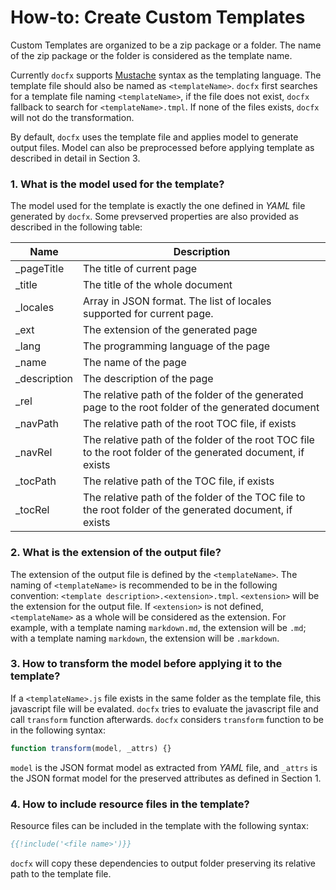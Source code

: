 How-to: Create Custom Templates
===============================
Custom Templates are organized to be a zip package or a folder. The name of the zip package or the folder is considered as the template name. 

Currently `docfx` supports [Mustache](http://mustache.github.io) syntax as the templating language. The template file should also be named as `<templateName>`. `docfx` first searches for a template file naming `<templateName>`, if the file does not exist, `docfx` fallback to search for `<templateName>.tmpl`. If none of the files exists, `docfx` will not do the transformation.

By default, `docfx` uses the template file and applies model to generate output files. Model can also be preprocessed before applying template as described in detail in Section 3.

### 1. What is the model used for the template?
The model used for the template is exactly the one defined in *YAML* file generated by `docfx`. Some prevserved properties are also provided as described in the following table:

Name | Description
-----| ----
_pageTitle | The title of current page
_title | The title of the whole document
_locales | Array in JSON format. The list of locales supported for current page.
_ext | The extension of the generated page
_lang | The programming language of the page
_name | The name of the page
_description | The description of the page
_rel | The relative path of the folder of the generated page to the root folder of the generated document
_navPath | The relative path of the root TOC file, if exists
_navRel | The relative path of the folder of the root TOC file to the root folder of the generated document, if exists
_tocPath | The relative path of the TOC file, if exists
_tocRel | The relative path of the folder of the TOC file to the root folder of the generated document, if exists

### 2. What is the extension of the output file?
The extension of the output file is defined by the `<templateName>`. The naming of `<templateName>` is recommended to be in the following convention: `<template description>.<extension>.tmpl`. `<extension>` will be the extension for the output file. If `<extension>` is not defined, `<templateName>` as a whole will be considered as the extension. For example, with a template naming `markdown.md`, the extension will be `.md`; with a template naming `markdown`, the extension will be `.markdown`.

### 3. How to transform the model before applying it to the template?
If a `<templateName>.js` file exists in the same folder as the template file, this javascript file will be evalated. `docfx` tries to evaluate the javascript file and call `transform` function afterwards. `docfx` considers `transform` function to be in the following syntax:
```javascript
function transform(model, _attrs) {}
```
`model` is the JSON format model as extracted from *YAML* file, and `_attrs` is the JSON format model for the preserved attributes as defined in Section 1.

### 4. How to include resource files in the template?
Resource files can be included in the template with the following syntax:
```mustache
{{!include('<file name>')}}
```
`docfx` will copy these dependencies to output folder preserving its relative path to the template file.